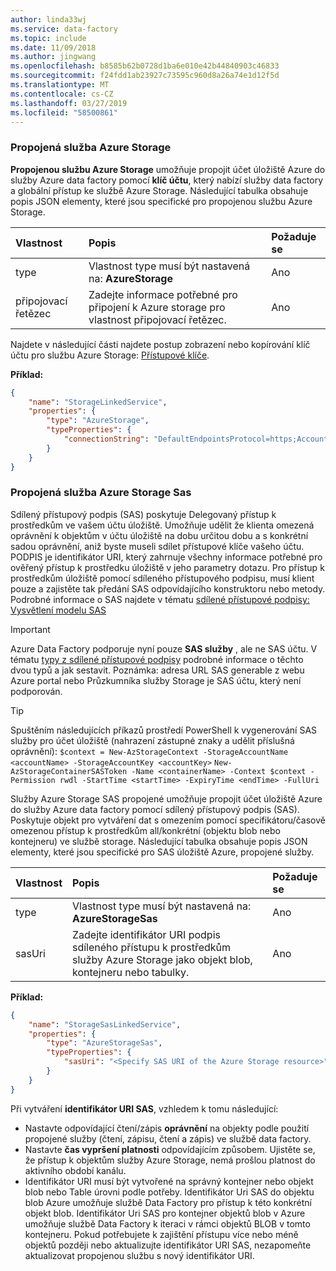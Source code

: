 ```yaml
---
author: linda33wj
ms.service: data-factory
ms.topic: include
ms.date: 11/09/2018
ms.author: jingwang
ms.openlocfilehash: b8585b62b0728d1ba6e010e42b44840903c46833
ms.sourcegitcommit: f24fdd1ab23927c73595c960d8a26a74e1d12f5d
ms.translationtype: MT
ms.contentlocale: cs-CZ
ms.lasthandoff: 03/27/2019
ms.locfileid: "58500861"
---
```

### <a name="azure-storage-linked-service"></a>Propojená služba Azure Storage
**Propojenou službu Azure Storage** umožňuje propojit účet úložiště Azure do služby Azure data factory pomocí **klíč účtu**, který nabízí služby data factory a globální přístup ke službě Azure Storage. Následující tabulka obsahuje popis JSON elementy, které jsou specifické pro propojenou službu Azure Storage.

| Vlastnost | Popis | Požaduje se |
|:--- |:--- |:--- |
| type |Vlastnost type musí být nastavená na: **AzureStorage** |Ano |
| připojovací řetězec |Zadejte informace potřebné pro připojení k Azure storage pro vlastnost připojovací řetězec. |Ano |

Najdete v následující části najdete postup zobrazení nebo kopírování klíč účtu pro službu Azure Storage: [Přístupové klíče](../articles/storage/common/storage-account-manage.md#access-keys).

**Příklad:**  

```json
{
    "name": "StorageLinkedService",
    "properties": {
        "type": "AzureStorage",
        "typeProperties": {
            "connectionString": "DefaultEndpointsProtocol=https;AccountName=<accountname>;AccountKey=<accountkey>"
        }
    }
}
```

### <a name="azure-storage-sas-linked-service"></a>Propojená služba Azure Storage Sas
Sdílený přístupový podpis (SAS) poskytuje Delegovaný přístup k prostředkům ve vašem účtu úložiště. Umožňuje udělit že klienta omezená oprávnění k objektům v účtu úložiště na dobu určitou dobu a s konkrétní sadou oprávnění, aniž byste museli sdílet přístupové klíče vašeho účtu. PODPIS je identifikátor URI, který zahrnuje všechny informace potřebné pro ověřený přístup k prostředku úložiště v jeho parametry dotazu. Pro přístup k prostředkům úložiště pomocí sdíleného přístupového podpisu, musí klient pouze a zajistěte tak předání SAS odpovídajícího konstruktoru nebo metody. Podrobné informace o SAS najdete v tématu [sdílené přístupové podpisy: Vysvětlení modelu SAS](../articles/storage/common/storage-dotnet-shared-access-signature-part-1.md)

> [!IMPORTANT]
> Azure Data Factory podporuje nyní pouze **SAS služby** , ale ne SAS účtu. V tématu [typy z sdílené přístupové podpisy](../articles/storage/common/storage-dotnet-shared-access-signature-part-1.md#types-of-shared-access-signatures) podrobné informace o těchto dvou typů a jak sestavit. Poznámka: adresa URL SAS generable z webu Azure portal nebo Průzkumníka služby Storage je SAS účtu, který není podporován.

> [!TIP]
> Spuštěním následujících příkazů prostředí PowerShell k vygenerování SAS služby pro účet úložiště (nahrazení zástupné znaky a udělit příslušná oprávnění): `$context = New-AzStorageContext -StorageAccountName <accountName> -StorageAccountKey <accountKey>`
> `New-AzStorageContainerSASToken -Name <containerName> -Context $context -Permission rwdl -StartTime <startTime> -ExpiryTime <endTime> -FullUri`

Služby Azure Storage SAS propojené umožňuje propojit účet úložiště Azure do služby Azure data factory pomocí sdílený přístupový podpis (SAS). Poskytuje objekt pro vytváření dat s omezením pomocí specifikátoru/časově omezenou přístup k prostředkům all/konkrétní (objektu blob nebo kontejneru) ve službě storage. Následující tabulka obsahuje popis JSON elementy, které jsou specifické pro SAS úložiště Azure, propojené služby. 

| Vlastnost | Popis | Požaduje se |
|:--- |:--- |:--- |
| type |Vlastnost type musí být nastavená na: **AzureStorageSas** |Ano |
| sasUri |Zadejte identifikátor URI podpis sdíleného přístupu k prostředkům služby Azure Storage jako objekt blob, kontejneru nebo tabulky.  |Ano |

**Příklad:**

```json
{
    "name": "StorageSasLinkedService",
    "properties": {
        "type": "AzureStorageSas",
        "typeProperties": {
            "sasUri": "<Specify SAS URI of the Azure Storage resource>"
        }
    }
}
```

Při vytváření **identifikátor URI SAS**, vzhledem k tomu následující:  

* Nastavte odpovídající čtení/zápis **oprávnění** na objekty podle použití propojené služby (čtení, zápisu, čtení a zápis) ve službě data factory.
* Nastavte **čas vypršení platnosti** odpovídajícím způsobem. Ujistěte se, že přístup k objektům služby Azure Storage, nemá prošlou platnost do aktivního období kanálu.
* Identifikátor URI musí být vytvořené na správný kontejner nebo objekt blob nebo Table úrovni podle potřeby. Identifikátor Uri SAS do objektu blob Azure umožňuje službě Data Factory pro přístup k této konkrétní objekt blob. Identifikátor Uri SAS pro kontejner objektů blob v Azure umožňuje službě Data Factory k iteraci v rámci objektů BLOB v tomto kontejneru. Pokud potřebujete k zajištění přístupu více nebo méně objektů později nebo aktualizujte identifikátor URI SAS, nezapomeňte aktualizovat propojenou službu s nový identifikátor URI.   


